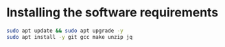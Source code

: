 <!--
order: 2
-->
# Installing the software requirements



```bash
sudo apt update && sudo apt upgrade -y
sudo apt install -y git gcc make unzip jq
```